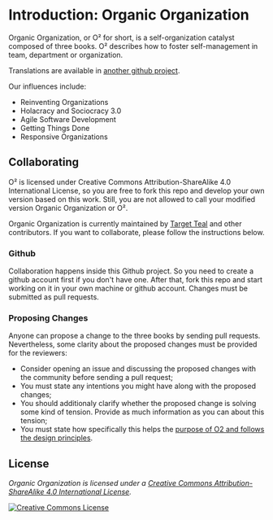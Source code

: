 # Introduction: Organic Organization

Organic Organization, or O² for short, is a self-organization catalyst composed of three books. O² describes how to foster self-management in team, department or organization. 

Translations are available in [another github project](https://github.com/targetteal/organic-organization-translations).

Our influences include:
- Reinventing Organizations
- Holacracy and Sociocracy 3.0
- Agile Software Development
- Getting Things Done
- Responsive Organizations

## Collaborating

O² is licensed under Creative Commons Attribution-ShareAlike 4.0 International License, so you are free to fork this repo and develop your own version based on this work. Still, you are not allowed to call your modified version Organic Organization or O².

Organic Organization is currently maintained by [Target Teal](https://targetteal.com/) and other contributors. If you want to collaborate, please follow the instructions below.

### Github

Collaboration happens inside this Github project. So you need to create a github account first if you don't have one. After that, fork this repo and start working on it in your own machine or github account. Changes must be submitted as pull requests.

### Proposing Changes

Anyone can propose a change to the three books by sending pull requests. Nevertheless, some clarity about the proposed changes must be provided for the reviewers:

- Consider opening an issue and discussing the proposed changes with the community before sending a pull request;
- You must state any intentions you might have along with the proposed changes;
- You should additionaly clarify whether the proposed change is solving some kind of tension. Provide as much information as you can about this tension;
- You must state how specifically this helps the [purpose of O2 and follows the design principles](purpose-and-principles.md).

## License

*_Organic Organization is licensed under a <a rel="license" href="http://creativecommons.org/licenses/by-sa/4.0/">Creative Commons Attribution-ShareAlike 4.0 International License</a>._*

<a rel="license" href="http://creativecommons.org/licenses/by-sa/4.0/" target="_blank"><img alt="Creative Commons License" style="border-width:0" src="https://i.creativecommons.org/l/by-sa/4.0/88x31.png" /></a> 
